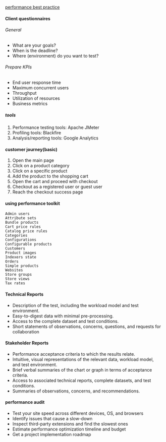 [performance best practice](https://experienceleague.adobe.com/docs/commerce-operations/performance-best-practices/overview.html?lang=en)

#### Client questionnaires 

###### General 
- What are your goals?
- When is the deadline?
- Where (environment) do you want to test?

###### Prepare KPIs
- End user response time
- Maximum concurrent users
- Throughput
- Utilization of resources
- Business metrics

##### tools
1. Performance testing tools: Apache JMeter
2. Profiling tools: Blackfire
3. Analysis/reporting tools: Google Analytics

#### customer journey(basic)
1. Open the main page
2. Click on a product category
3. Click on a specific product
4. Add the product to the shopping cart
5. Open the cart and proceed with checkout
6. Checkout as a registered user or guest user
7. Reach the checkout success page


#### using performance toolkit
    Admin users
    Attribute sets
    Bundle products
    Cart price rules
    Catalog price rules
    Categories
    Configurations
    Configurable products
    Customers
    Product images
    Indexers state
    Orders
    Simple products
    Websites
    Store groups
    Store views
    Tax rates
    
#### Technical Reports

- Description of the test, including the workload model and test environment.
- Easy-to-digest data with minimal pre-processing.
- Access to the complete dataset and test conditions.
- Short statements of observations, concerns, questions, and requests for collaboration

#### Stakeholder Reports

- Performance acceptance criteria to which the results relate.
- Intuitive, visual representations of the relevant data, workload model, and test environment.
- Brief verbal summaries of the chart or graph in terms of acceptance criteria.
- Access to associated technical reports, complete datasets, and test conditions.
- Summaries of observations, concerns, and recommendations.


#### performance audit
- Test your site speed across different devices, OS, and browsers
- Identify issues that cause a slow-down
- Inspect third-party extensions and find the slowest ones
- Estimate performance optimization timeline and budget
- Get a project implementation roadmap

